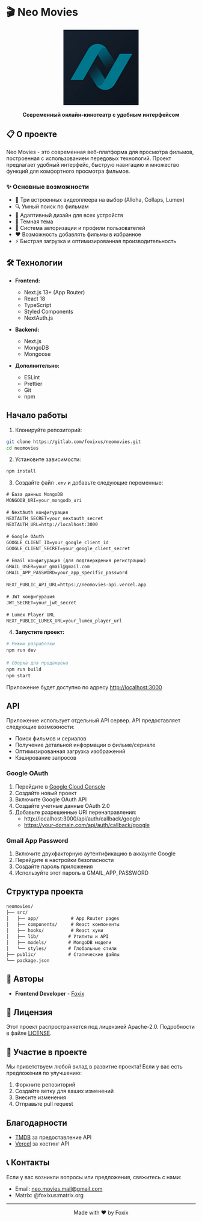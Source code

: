 # 🎬 Neo Movies

<div align="center">
  <img src="public/logo.png" alt="Neo Movies Logo" width="200"/>
  <p><strong>Современный онлайн-кинотеатр с удобным интерфейсом</strong></p>
</div>

## 📋 О проекте

Neo Movies - это современная веб-платформа для просмотра фильмов, построенная с использованием передовых технологий. Проект предлагает удобный интерфейс, быструю навигацию и множество функций для комфортного просмотра фильмов.

### ✨ Основные возможности

- 🎥 Три встроенных видеоплеера на выбор (Alloha, Collaps, Lumex)
- 🔍 Умный поиск по фильмам
- 📱 Адаптивный дизайн для всех устройств
- 🌙 Темная тема
- 👤 Система авторизации и профили пользователей
- ❤️ Возможность добавлять фильмы в избранное
- ⚡ Быстрая загрузка и оптимизированная производительность

## 🛠 Технологии

- **Frontend:**
  - Next.js 13+ (App Router)
  - React 18
  - TypeScript
  - Styled Components
  - NextAuth.js

- **Backend:**
  - Next.js
  - MongoDB
  - Mongoose

- **Дополнительно:**
  - ESLint
  - Prettier
  - Git
  - npm

## Начало работы

1. Клонируйте репозиторий:
```bash
git clone https://gitlab.com/foxixus/neomovies.git
cd neomovies
```

2. Установите зависимости:
```bash
npm install
```

3. Создайте файл `.env` и добавьте следующие переменные:
```env
# База данных MongoDB
MONGODB_URI=your_mongodb_uri

# NextAuth конфигурация
NEXTAUTH_SECRET=your_nextauth_secret
NEXTAUTH_URL=http://localhost:3000

# Google OAuth
GOOGLE_CLIENT_ID=your_google_client_id
GOOGLE_CLIENT_SECRET=your_google_client_secret

# Email конфигурация (для подтверждения регистрации)
GMAIL_USER=your_gmail@gmail.com
GMAIL_APP_PASSWORD=your_app_specific_password

NEXT_PUBLIC_API_URL=https://neomovies-api.vercel.app

# JWT конфигурация
JWT_SECRET=your_jwt_secret

# Lumex Player URL
NEXT_PUBLIC_LUMEX_URL=your_lumex_player_url
```


4. **Запустите проект:**
```bash
# Режим разработки
npm run dev

# Сборка для продакшена
npm run build
npm start
```
Приложение будет доступно по адресу [http://localhost:3000](http://localhost:3000)

## API

Приложение использует отдельный API сервер. API предоставляет следующие возможности:

- Поиск фильмов и сериалов
- Получение детальной информации о фильме/сериале
- Оптимизированная загрузка изображений
- Кэширование запросов

### Google OAuth
1. Перейдите в [Google Cloud Console](https://console.cloud.google.com/)
2. Создайте новый проект
3. Включите Google OAuth API
4. Создайте учетные данные OAuth 2.0
5. Добавьте разрешенные URI перенаправления:
   - http://localhost:3000/api/auth/callback/google
   - https://your-domain.com/api/auth/callback/google

### Gmail App Password
1. Включите двухфакторную аутентификацию в аккаунте Google
2. Перейдите в настройки безопасности
3. Создайте пароль приложения
4. Используйте этот пароль в GMAIL_APP_PASSWORD

## Структура проекта

```
neomovies/
├── src/
│   ├── app/            # App Router pages
│   ├── components/     # React компоненты
│   ├── hooks/          # React хуки
│   ├── lib/           # Утилиты и API
│   ├── models/        # MongoDB модели
│   └── styles/        # Глобальные стили
├── public/            # Статические файлы
└── package.json

```

## 👥 Авторы

- **Frontend Developer** - [Foxix](https://gitlab.com/foxixus)

## 📄 Лицензия

Этот проект распространяется под лицензией Apache-2.0. Подробности в файле [LICENSE](LICENSE).

## 🤝 Участие в проекте

Мы приветствуем любой вклад в развитие проекта! Если у вас есть предложения по улучшению:

1. Форкните репозиторий
2. Создайте ветку для ваших изменений
3. Внесите изменения
4. Отправьте pull request


## Благодарности

- [TMDB](https://www.themoviedb.org/) за предоставление API
- [Vercel](https://vercel.com/) за хостинг API

## 📞 Контакты

Если у вас возникли вопросы или предложения, свяжитесь с нами:
- Email: neo.movies.mail@gmail.com
- Matrix: @foxixus:matrix.org

---

<div align="center">
  <p>Made with ❤️ by Foxix</p>
</div>
